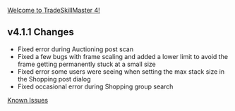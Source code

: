 [Welcome to TradeSkillMaster 4!](https://blog.tradeskillmaster.com/tradeskillmaster-4-released/)


## v4.1.1 Changes

* Fixed error during Auctioning post scan
* Fixed a few bugs with frame scaling and added a lower limit to avoid the frame getting permanently stuck at a small size
* Fixed error some users were seeing when setting the max stack size in the Shopping post dialog
* Fixed occasional error during Shopping group search

[Known Issues](http://support.tradeskillmaster.com/display/KB/TSM4+Currently+Known+Issues)
